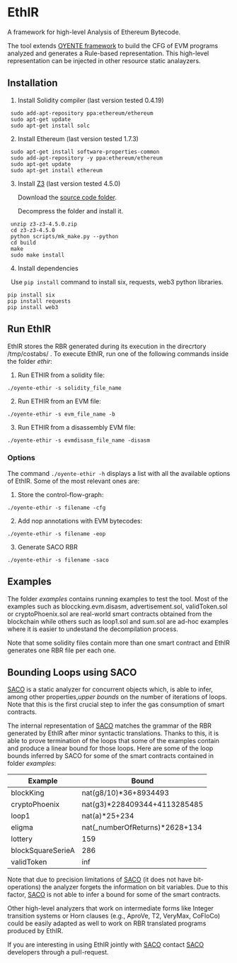 EthIR
=====


A framework for high-level Analysis of Ethereum Bytecode.

The tool extends [OYENTE framework](https://github.com/melonproject/oyente) to build the CFG of EVM programs analyzed and generates a Rule-based representation. This high-level representation can be injected in other resource static analayzers. 

## Installation
1. Install Solidity compiler (last version tested 0.4.19)
```
 sudo add-apt-repository ppa:ethereum/ethereum
 sudo apt-get update
 sudo apt-get install solc
```

2. Install Ethereum (last version tested 1.7.3)
```
 sudo apt-get install software-properties-common
 sudo add-apt-repository -y ppa:ethereum/ethereum
 sudo apt-get update
 sudo apt-get install ethereum
```

3. Install [Z3](https://github.com/Z3Prover/z3/releases) (last version tested 4.5.0)

   Download the [source code folder](https://github.com/Z3Prover/z3/releases/tag/z3-4.5.0).

   Decompress the folder and install it.
```
 unzip z3-z3-4.5.0.zip
 cd z3-z3-4.5.0
 python scripts/mk_make.py --python
 cd build
 make
 sudo make install
```
4. Install dependencies

   Use `pip install` command to install six, requests, web3 python libraries.
```
pip install six
pip install requests
pip install web3
```
## Run EthIR

EthIR stores the RBR generated during its execution in the direcrtory /tmp/costabs/ .
To execute EthIR, run one of the following commands inside the folder *ethir*:

1. Run ETHIR from a solidity file:
```
./oyente-ethir -s solidity_file_name 
```
2. Run ETHIR from an EVM file:
```
./oyente-ethir -s evm_file_name -b 
```
3. Run ETHIR from a disassembly EVM file:
```
./oyente-ethir -s evmdisasm_file_name -disasm 
```
### Options
The command `./oyente-ethir -h` displays a list with all the available options of EthIR. Some of the most relevant ones are:

1. Store the control-flow-graph:
```
./oyente-ethir -s filename -cfg
```
2. Add nop annotations with EVM bytecodes:
```
./oyente-ethir -s filename -eop
```
3. Generate SACO RBR
```
./oyente-ethir -s filename -saco
```
## Examples
The folder *examples* contains running examples to test the tool.
Most of the examples such as bloccking.evm.disasm, advertisement.sol, validToken.sol or cryptoPhoenix.sol are real-world smart contracts obtained from the blockchain while others such as loop1.sol and sum.sol are ad-hoc examples where it is easier to undestand the decompilation process.

Note that some solidity files contain more than one smart contract and EthIR generates one RBR file per each one.

## Bounding Loops using SACO
[SACO](http://costa.fdi.ucm.es/saco/web/) is a static analyzer for concurrent objects which, is able to infer, among other properties,*upper bounds* on the number of iterations of loops. Note that this is the first crucial step to infer the gas
consumption of smart contracts.

The internal representation of [SACO](http://costa.fdi.ucm.es/saco/web/) matches the grammar of the RBR generated by EthIR after minor syntactic translations. Thanks to this, it is able to prove termination of the loops that some of the examples contain and produce a linear
bound for those loops. Here are some of the loop bounds inferred by SACO for some of the smart contracts contained in folder *examples*:

|Example|Bound|
|--|--|
| blockKing | nat(g8/10)*36+8934493 |
| cryptoPhoenix | nat(g3)*228409344+4113285485 |
| loop1 | nat(a)*25+234 |
| eligma | nat(_numberOfReturns)*2628+134 |
| lottery | 159 |
| blockSquareSerieA | 286 |
| validToken | inf |

Note that due to precision limitations of [SACO](http://costa.fdi.ucm.es/saco/web/) (it does not have bit-operations) the analyzer forgets the
information on bit variables. Due to this factor, [SACO](http://costa.fdi.ucm.es/saco/web/) is not able to infer a bound for some of the smart contracts.

Other high-level analyzers that work on intermediate forms like Integer transition systems or Horn clauses  (e.g., AproVe, T2, VeryMax, CoFloCo) could be easily adapted as well to work on RBR translated programs produced by EthIR. 

If you are interesting in using EthIR jointly with [SACO](http://costa.fdi.ucm.es/saco/web/) contact [SACO](http://costa.fdi.ucm.es/saco/web/) developers through a pull-request.
